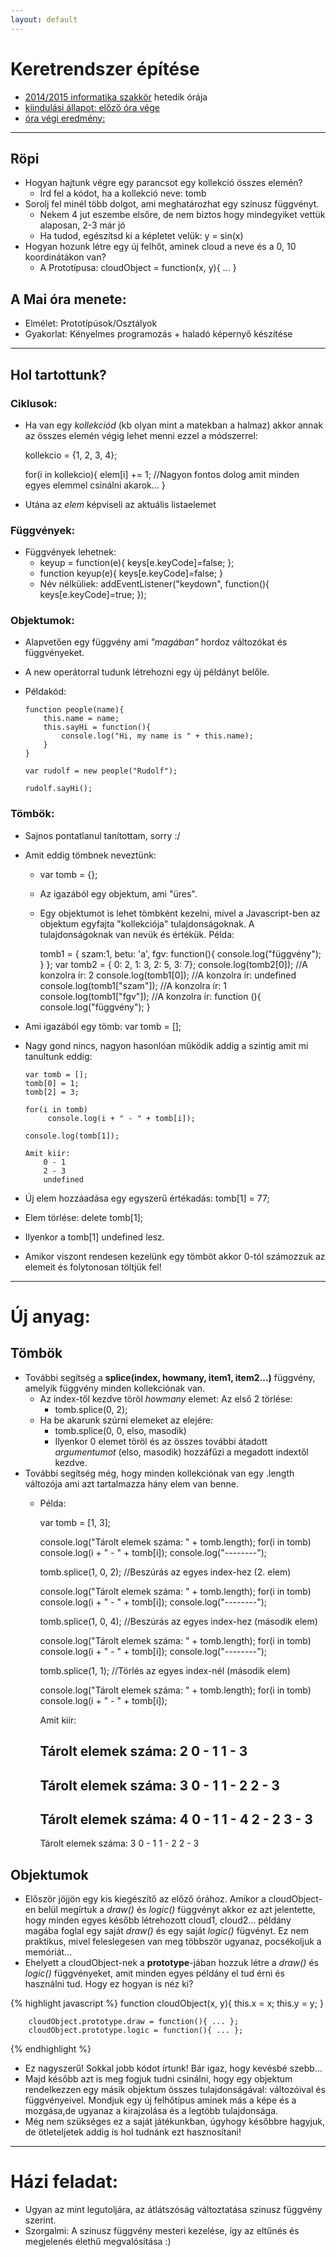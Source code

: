 ```yaml
---
layout: default
---
```

# Keretrendszer építése

 - [2014/2015 informatika szakkör][szakkor_honlap] hetedik órája
 - [kiindulási állapot: előző óra vége](../hr-07/game-00.html)
 - [óra végi eredmény:](game-final.html)

[szakkor_honlap]: http://rizsi.github.io/szakkor2014/index.html 

--------

## Röpi

  - Hogyan hajtunk végre egy parancsot egy kollekció összes elemén?
    - Írd fel a kódot, ha a kollekció neve: tomb
  - Sorolj fel minél több dolgot, ami meghatározhat egy szinusz függvényt.
    - Nekem 4 jut eszembe elsőre, de nem biztos hogy mindegyiket vettük alaposan, 2-3 már jó
    - Ha tudod, egészítsd ki a képletet velük: y = sin(x)
  - Hogyan hozunk létre egy új felhőt, aminek cloud a neve és a 0, 10 koordinátákon van?
    - A Prototípusa: cloudObject = function(x, y){ ... }

## A Mai óra menete:

 - Elmélet: Prototípúsok/Osztályok
 - Gyakorlat: Kényelmes programozás + haladó képernyő készítése

--------

## Hol tartottunk?

### Ciklusok:

 - Ha van egy *kollekciód* (kb olyan mint a matekban a halmaz) akkor annak az összes elemén végig lehet menni ezzel a módszerrel:
	
	kollekcio = {1, 2, 3, 4}; 

	for(i in kollekcio){ 
		elem[i] += 1; //Nagyon fontos dolog amit minden egyes elemmel csinálni akarok... 
	} 

  - Utána az *elem* képviseli az aktuális listaelemet


### Függvények:

  - Függvények lehetnek:
    - keyup = function(e){	 keys[e.keyCode]=false; };
    - function keyup(e){     keys[e.keyCode]=false; }
    - Név nélküliek: addEventListener("keydown", function(){ keys[e.keyCode]=true; });

### Objektumok:
  
  - Alapvetően egy függvény ami *"magában"* hordoz változókat és függvényeket.
  - A new operátorral tudunk létrehozni egy új példányt belőle.
  - Példakód:


        function people(name){ 
            this.name = name; 
            this.sayHi = function(){ 
                console.log("Hi, my name is " + this.name); 
            } 
        } 

        var rudolf = new people("Rudolf"); 
 
        rudolf.sayHi(); 

### Tömbök:

  - Sajnos pontatlanul tanítottam, sorry :/
  - Amit eddig tömbnek neveztünk:
    - var tomb = {};
    - Az igazából egy objektum, ami "üres".
    - Egy objektumot is lehet tömbként kezelni, mivel a Javascript-ben az objektum egyfajta "kollekciója" tulajdonságoknak. A tulajdonságoknak van nevük és értékük. Példa:


        tomb1 = { 
            szam:1, 
            betu: 'a', 
            fgv: function(){ 
                console.log("függvény"); 
            } 
        }; 
        var tomb2 = { 0: 2, 1: 3, 2: 5, 3: 7}; 
        console.log(tomb2[0]);      //A konzolra ír: 2 
        console.log(tomb1[0]);      //A konzolra ír: undefined 
        console.log(tomb1["szam"]); //A konzolra ír: 1 
        console.log(tomb1["fgv"]);  //A konzolra ír: function (){ console.log("függvény"); } 


  - Ami igazából egy tömb: var tomb = [];
  - Nagy gond nincs, nagyon hasonlóan működik addig a szintig amit mi tanultunk eddig:

        var tomb = []; 
        tomb[0] = 1; 
        tomb[2] = 3; 
 
        for(i in tomb) 
             console.log(i + " - " + tomb[i]); 
 
        console.log(tomb[1]); 
 
        Amit kiír: 
            0 - 1 
            2 - 3 
            undefined 

  - Új elem hozzáadása egy egyszerű értékadás: tomb[1] = 77;
  - Elem törlése: delete tomb[1];
  - Ilyenkor a tomb[1] undefined lesz.
  - Amikor viszont rendesen kezelünk egy tömböt akkor 0-tól számozzuk az elemeit és folytonosan töltjük fel!


------------------------------------------------------------

# Új anyag:

## Tömbök

  - További segítség a **splice(index, howmany, item1, item2...)** függvény, amelyik függvény minden kollekciónak van.
    - Az index-től kezdve töröl *howmany* elemet: Az első 2 törlése:
      - tomb.splice(0, 2);
    - Ha be akarunk szúrni elemeket az elejére:
      - tomb.splice(0, 0, elso, masodik)
      - Ilyenkor 0 elemet töröl és az összes további átadott *argumentumot* (elso, masodik) hozzáfűzi a megadott indextől kezdve.
  - További segítség még, hogy minden kollekciónak van egy .length változója ami azt tartalmazza hány elem van benne. 
    - Példa:


        var tomb = [1, 3]; 
 
        console.log("Tárolt elemek száma: " + tomb.length); 
        for(i in tomb) 
            console.log(i + " - " + tomb[i]); 
        console.log("--------"); 
    
        tomb.splice(1, 0, 2); //Beszúrás az egyes index-hez (2. elem) 
    
        console.log("Tárolt elemek száma: " + tomb.length); 
            for(i in tomb) 
        console.log(i + " - " + tomb[i]); 
        console.log("--------"); 
    
        tomb.splice(1, 0, 4); //Beszúrás az egyes index-hez (második elem) 
    
        console.log("Tárolt elemek száma: " + tomb.length); 
        for(i in tomb) 
            console.log(i + " - " + tomb[i]); 
        console.log("--------"); 
    
        tomb.splice(1, 1);  //Törlés az egyes index-nél (második elem) 
        
        console.log("Tárolt elemek száma: " + tomb.length); 
        for(i in tomb) 
            console.log(i + " - " + tomb[i]); 
    
        Amit kiír: 
    
        Tárolt elemek száma: 2 
        0 - 1 
        1 - 3 
        -------- 
        Tárolt elemek száma: 3 
        0 - 1 
        1 - 2 
        2 - 3     
        --------     
        Tárolt elemek száma: 4 
        0 - 1 
        1 - 4 
        2 - 2 
        3 - 3 
        -------- 
        Tárolt elemek száma: 3 
        0 - 1 
        1 - 2 
        2 - 3 

## Objektumok

  - Először jöjjön egy kis kiegészítő az előző órához. Amikor a cloudObject-en belül megírtuk a *draw()* és *logic()* függvényt akkor ez azt jelentette, hogy minden egyes később létrehozott cloud1, cloud2... példány magába foglal egy saját *draw()* és egy saját *logic()* fügvényt. Ez nem praktikus, mivel feleslegesen van meg többször ugyanaz, pocsékoljuk a memóriát...
  - Ehelyett a cloudObject-nek a **prototype**-jában hozzuk létre a *draw()* és *logic()* függvényeket, amit minden egyes példány el tud érni és használni tud. Hogy ez hogyan is néz ki?

{% highlight javascript %}
        function cloudObject(x, y){ 
            this.x = x; 
            this.y = y; 
        } 

        cloudObject.prototype.draw = function(){ ... }; 
        cloudObject.prototype.logic = function(){ ... }; 
{% endhighlight %}

  - Ez nagyszerű! Sokkal jobb kódot írtunk! Bár igaz, hogy kevésbé szebb...
  - Majd később azt is meg fogjuk tudni csinálni, hogy egy objektum rendelkezzen egy másik objektum összes tulajdonságával: változóival és függvényeivel. Mondjuk egy új felhőtípus aminek más a képe és a mozgása,de ugyanaz a kirajzolása és a legtöbb tulajdonsága.
  - Még nem szükséges ez a saját játékunkban, úgyhogy későbbre hagyjuk, de ötleteljetek addig is hol tudnánk ezt hasznosítani!

----------

# Házi feladat:

 - Ugyan az mint legutoljára, az átlátszóság változtatása szinusz függvény szerint.
 - Szorgalmi: A szinusz függvény mesteri kezelése, így az eltűnés és megjelenés élethű megvalósítása :)
